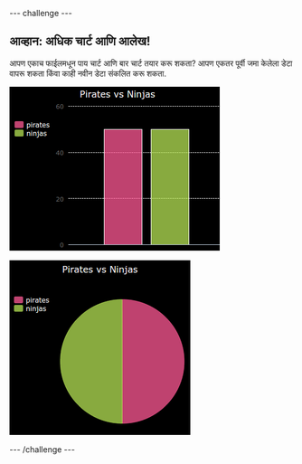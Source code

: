 \--- challenge \---

## आव्हान: अधिक चार्ट आणि आलेख!

आपण एकाच फाईलमधून पाय चार्ट आणि बार चार्ट तयार करू शकता? आपण एकतर पूर्वी जमा केलेला डेटा वापरू शकता किंवा काही नवीन डेटा संकलित करू शकता.

![screenshot](images/pets-pn-bar.png)

![screenshot](images/pets-pn.png)

\--- /challenge \---